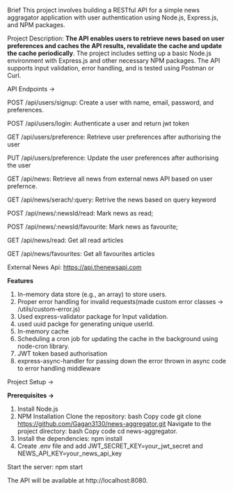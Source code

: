 Brief This project involves building a RESTful API for a simple news aggragator application with user authentication using Node.js, Express.js, and NPM packages.

Project Description: **The API enables users to retrieve news based on user preferences and caches the API results, revalidate the cache and update the cache periodically**. The project includes setting up a basic Node.js environment with Express.js and other necessary NPM packages. The API supports input validation, error handling, and is tested using Postman or Curl.

API Endpoints ->

POST /api/users/signup: Create a user with name, email, password, and preferences.

POST /api/users/login: Authenticate a user and return jwt token

GET /api/users/preference: Retrieve user preferences after authorising the user

PUT /api/users/preference:  Update the user preferences after authorising the user

GET /api/news: Retrieve all news from external news API based on user prefernce.

GET /api/news/serach/:query: Retrive the news based on query keyword

POST /api/news/:newsId/read: Mark news as read;

POST /api/news/:newsId/favourite: Mark news as favourite;

GET /api/news/read: Get all read articles

GET /api/news/favourites: Get all favourites articles



External News Api: https://api.thenewsapi.com

**Features**

1. In-memory data store (e.g., an array) to store users.
2. Proper error handling for invalid requests(made custom error classes -> /utils/custom-error.js)
3. Used express-validator package for Input validation.
4. used uuid packge for generating unique userId.
5. In-memory cache
6. Scheduling a cron job for updating the cache in the background using node-cron library.
7. JWT token based authorisation
8. express-async-handler for passing down the error thrown in async code to error handling middleware

Project Setup ->

**Prerequisites ->**

1. Install Node.js
2. NPM Installation Clone the repository: bash Copy code git clone https://github.com/Gagan3130/news-aggregator.git Navigate to the project directory: bash Copy code cd news-aggregator.
3. Install the dependencies: npm install
4. Create .env file and add JWT_SECRET_KEY=your_jwt_secret and NEWS_API_KEY=your_news_api_key

Start the server: npm start

The API will be available at http://localhost:8080.
